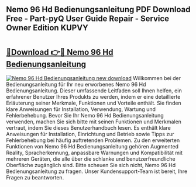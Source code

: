 ## Nemo 96 Hd Bedienungsanleitung PDF Download Free - Part-pyQ User Guide Repair - Service Owner Edition KUPVY

# <h2><a href="http://df3tnq.blite.top/?on=Nemo+96+Hd+Bedienungsanleitung">🔗Download 👉🔴 Nemo 96 Hd Bedienungsanleitung</a></h2>

[![Nemo 96 Hd Bedienungsanleitung new download](https://i.imgur.com/lujVjoI.png)](http://df3tnq.blite.top/?on=Nemo+96+Hd+Bedienungsanleitung)
Willkommen bei der Bedienungsanleitung für Ihr neu erworbenes Nemo 96 Hd Bedienungsanleitung. Dieser umfassende Leitfaden soll Ihnen helfen, ein erfahrener Benutzer Ihres Produkts zu werden, indem er eine detaillierte Erläuterung seiner Merkmale, Funktionen und Vorteile enthält. Sie finden klare Anweisungen für Installation, Verwendung, Wartung und Fehlerbehebung. Bevor Sie Ihr Nemo 96 Hd Bedienungsanleitung verwenden, machen Sie sich bitte mit seinen Funktionen und Merkmalen vertraut, indem Sie dieses Benutzerhandbuch lesen. Es enthält klare Anweisungen für Installation, Einrichtung und Betrieb sowie Tipps zur Fehlerbehebung bei häufig auftretenden Problemen. Zu den erweiterten Funktionen von Nemo 96 Hd Bedienungsanleitung gehören Augmented Reality, Spracherkennung, anpassbare Warnungen und Kompatibilität mit mehreren Geräten, die alle über die schlanke und benutzerfreundliche Oberfläche zugänglich sind. Bitte scheuen Sie sich nicht, Nemo 96 Hd Bedienungsanleitung zu fragen. Unser Kundensupport-Team ist bereit, Ihre Fragen zu beantworten.
